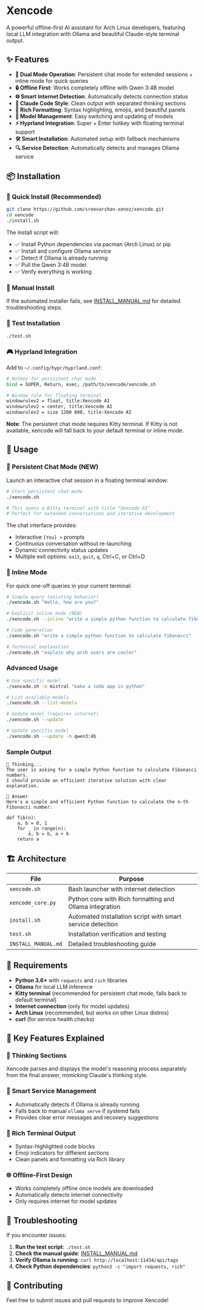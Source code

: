 # Xencode

A powerful offline-first AI assistant for Arch Linux developers, featuring local LLM integration with Ollama and beautiful Claude-style terminal output.

## ✨ Features

- **💬 Dual Mode Operation**: Persistent chat mode for extended sessions + inline mode for quick queries
- **🔒 Offline First**: Works completely offline with Qwen 3:4B model
- **🌐 Smart Internet Detection**: Automatically detects connection status
- **🧠 Claude Code Style**: Clean output with separated thinking sections
- **🎨 Rich Formatting**: Syntax highlighting, emojis, and beautiful panels
- **🔄 Model Management**: Easy switching and updating of models
- **⚡ Hyprland Integration**: Super + Enter hotkey with floating terminal support
- **🛠️ Smart Installation**: Automated setup with fallback mechanisms
- **🔍 Service Detection**: Automatically detects and manages Ollama service

## 📦 Installation

### 🚀 Quick Install (Recommended)
```bash
git clone https://github.com/sreevarshan-xenoz/xencode.git
cd xencode
./install.sh
```

The install script will:
- ✅ Install Python dependencies via pacman (Arch Linux) or pip
- ✅ Install and configure Ollama service  
- ✅ Detect if Ollama is already running
- ✅ Pull the Qwen 3:4B model
- ✅ Verify everything is working

### 🔧 Manual Install
If the automated installer fails, see [INSTALL_MANUAL.md](INSTALL_MANUAL.md) for detailed troubleshooting steps.

### 🧪 Test Installation
```bash
./test.sh
```

### 🎮 Hyprland Integration
Add to `~/.config/hypr/hyprland.conf`:
```bash
# Hotkey for persistent chat mode
bind = SUPER, Return, exec, /path/to/xencode/xencode.sh

# Window rule for floating terminal
windowrulev2 = float, title:Xencode AI
windowrulev2 = center, title:Xencode AI
windowrulev2 = size 1200 800, title:Xencode AI
```

**Note**: The persistent chat mode requires Kitty terminal. If Kitty is not available, xencode will fall back to your default terminal or inline mode.

## 🚀 Usage

### 💬 Persistent Chat Mode (NEW)
Launch an interactive chat session in a floating terminal window:
```bash
# Start persistent chat mode
./xencode.sh

# This opens a Kitty terminal with title "Xencode AI"
# Perfect for extended conversations and iterative development
```

The chat interface provides:
- Interactive `[You] >` prompts
- Continuous conversation without re-launching
- Dynamic connectivity status updates
- Multiple exit options: `exit`, `quit`, `q`, Ctrl+C, or Ctrl+D

### 📝 Inline Mode
For quick one-off queries in your current terminal:
```bash
# Simple query (existing behavior)
./xencode.sh "Hello, how are you?"

# Explicit inline mode (NEW)
./xencode.sh --inline "write a simple python function to calculate fibonacci"

# Code generation
./xencode.sh "write a simple python function to calculate fibonacci"

# Technical explanation
./xencode.sh "explain why arch users are cooler"
```

### Advanced Usage
```bash
# Use specific model
./xencode.sh -m mistral "make a todo app in python"

# List available models
./xencode.sh --list-models

# Update model (requires internet)
./xencode.sh --update

# Update specific model
./xencode.sh --update -m qwen3:4b
```

### Sample Output
```
🧠 Thinking...
The user is asking for a simple Python function to calculate Fibonacci numbers.
I should provide an efficient iterative solution with clear explanation.

📄 Answer
Here's a simple and efficient Python function to calculate the n-th Fibonacci number:

def fib(n):
    a, b = 0, 1
    for _ in range(n):
        a, b = b, a + b
    return a
```

## 🏗️ Architecture

| File | Purpose |
|------|---------|
| `xencode.sh` | Bash launcher with internet detection |
| `xencode_core.py` | Python core with Rich formatting and Ollama integration |
| `install.sh` | Automated installation script with smart service detection |
| `test.sh` | Installation verification and testing |
| `INSTALL_MANUAL.md` | Detailed troubleshooting guide |

## 🔧 Requirements

- **Python 3.6+** with `requests` and `rich` libraries
- **Ollama** for local LLM inference
- **Kitty terminal** (recommended for persistent chat mode, falls back to default terminal)
- **Internet connection** (only for model updates)
- **Arch Linux** (recommended, but works on other Linux distros)
- **curl** (for service health checks)

## 🎯 Key Features Explained

### 🧠 Thinking Sections
Xencode parses and displays the model's reasoning process separately from the final answer, mimicking Claude's thinking style.

### 🔄 Smart Service Management  
- Automatically detects if Ollama is already running
- Falls back to manual `ollama serve` if systemd fails
- Provides clear error messages and recovery suggestions

### 🎨 Rich Terminal Output
- Syntax-highlighted code blocks
- Emoji indicators for different sections
- Clean panels and formatting via Rich library

### 🌐 Offline-First Design
- Works completely offline once models are downloaded
- Automatically detects internet connectivity
- Only requires internet for model updates

## 🐛 Troubleshooting

If you encounter issues:

1. **Run the test script**: `./test.sh`
2. **Check the manual guide**: [INSTALL_MANUAL.md](INSTALL_MANUAL.md)
3. **Verify Ollama is running**: `curl http://localhost:11434/api/tags`
4. **Check Python dependencies**: `python3 -c "import requests, rich"`

## 🤝 Contributing

Feel free to submit issues and pull requests to improve Xencode!